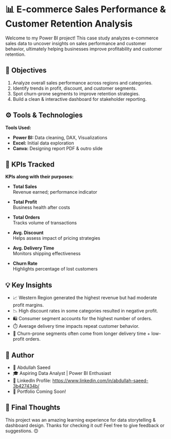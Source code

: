 # 📊 E-commerce Sales Performance & Customer Retention Analysis
Welcome to my Power BI project! This case study analyzes e-commerce sales data to uncover insights on sales performance and customer behavior, ultimately helping businesses improve profitability and customer retention.

## 🎯 Objectives

1. Analyze overall sales performance across regions and categories.
2. Identify trends in profit, discount, and customer segments.
3. Spot churn-prone segments to improve retention strategies.
4. Build a clean & interactive dashboard for stakeholder reporting.

## ⚙️ Tools & Technologies

**Tools Used:**

- **Power BI:** Data cleaning, DAX, Visualizations
- **Excel:** Initial data exploration
- **Canva:** Designing report PDF & outro slide

## 🔑 KPIs Tracked

**KPIs along with their purposes:**

- **Total Sales**  
  Revenue earned; performance indicator

- **Total Profit**  
  Business health after costs

- **Total Orders**  
  Tracks volume of transactions

- **Avg. Discount**  
  Helps assess impact of pricing strategies

- **Avg. Delivery Time**  
  Monitors shipping effectiveness

- **Churn Rate**  
  Highlights percentage of lost customers

## 💡 Key Insights

- 📈 Western Region generated the highest revenue but had moderate profit margins.
- 📉 High discount rates in some categories resulted in negative profit.
- 🛍️ Consumer segment accounts for the highest number of orders.
- ⏱️ Average delivery time impacts repeat customer behavior.
- 🔁 Churn-prone segments often come from longer delivery time + low-profit orders.

## 📌 Author

- 👤 Abdullah Saeed
- 🎓 Aspiring Data Analyst | Power BI Enthusiast
- 🔗 LinkedIn Profile: https://www.linkedin.com/in/abdullah-saeed-3b427434b/
- 📁 Portfolio Coming Soon!

## 🏁 Final Thoughts

This project was an amazing learning experience for data storytelling & dashboard design.
Thanks for checking it out! Feel free to give feedback or suggestions. 😊

